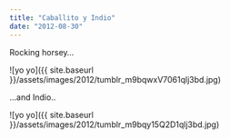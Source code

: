 ```yaml
---
title: "Caballito y Indio"
date: "2012-08-30"
---
```


Rocking horsey…

![yo yo]({{ site.baseurl }}/assets/images/2012/tumblr_m9bqwxV7061qlj3bd.jpg)

…and Indio..

![yo yo]({{ site.baseurl }}/assets/images/2012/tumblr_m9bqy15Q2D1qlj3bd.jpg)
